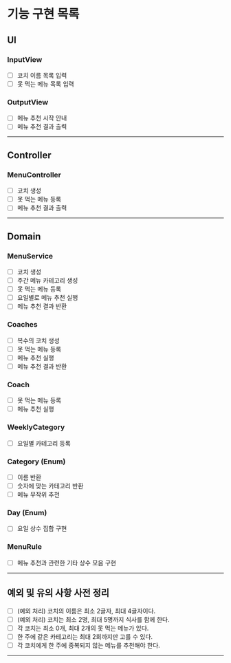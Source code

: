 # 기능 구현 목록

## UI
### InputView
- [ ] 코치 이름 목록 입력
- [ ] 못 먹는 메뉴 목록 입력

### OutputView
- [ ] 메뉴 추천 시작 안내
- [ ] 메뉴 추천 결과 출력
---

## Controller
### MenuController
- [ ] 코치 생성
- [ ] 못 먹는 메뉴 등록
- [ ] 메뉴 추천 결과 출력
---

## Domain
### MenuService
- [ ] 코치 생성
- [ ] 주간 메뉴 카테고리 생성
- [ ] 못 먹는 메뉴 등록
- [ ] 요일별로 메뉴 추천 실행
- [ ] 메뉴 추천 결과 반환

### Coaches
- [ ] 복수의 코치 생성
- [ ] 못 먹는 메뉴 등록
- [ ] 메뉴 추천 실행
- [ ] 메뉴 추천 결과 반환

### Coach
- [ ] 못 먹는 메뉴 등록
- [ ] 메뉴 추천 실행

### WeeklyCategory
- [ ] 요일별 카테고리 등록

### Category (Enum)
- [ ] 이름 반환
- [ ] 숫자에 맞는 카테고리 반환
- [ ] 메뉴 무작위 추천

### Day (Enum)
- [ ] 요일 상수 집합 구현

### MenuRule
- [ ] 메뉴 추천과 관련한 기타 상수 모음 구현
---

## 예외 및 유의 사항 사전 정리
- [ ] (예외 처리) 코치의 이름은 최소 2글자, 최대 4글자이다.
- [ ] (예외 처리) 코치는 최소 2명, 최대 5명까지 식사를 함께 한다.
- [ ] 각 코치는 최소 0개, 최대 2개의 못 먹는 메뉴가 있다.
- [ ] 한 주에 같은 카테고리는 최대 2회까지만 고를 수 있다.
- [ ] 각 코치에게 한 주에 중복되지 않는 메뉴를 추천해야 한다.
---